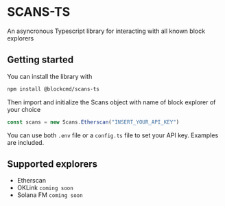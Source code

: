 # SCANS-TS
An asyncronous Typescript library for interacting with all known block explorers

## Getting started
You can install the library with
```bash
npm install @blockcmd/scans-ts
```

Then import and initialize the Scans object with name of block explorer of your choice
```typescript
const scans = new Scans.Etherscan("INSERT_YOUR_API_KEY")
```

You can use both `.env` file or a `config.ts` file to set your API key. Examples are included.

## Supported explorers
- Etherscan
- OKLink `coming soon`
- Solana FM `coming soon`